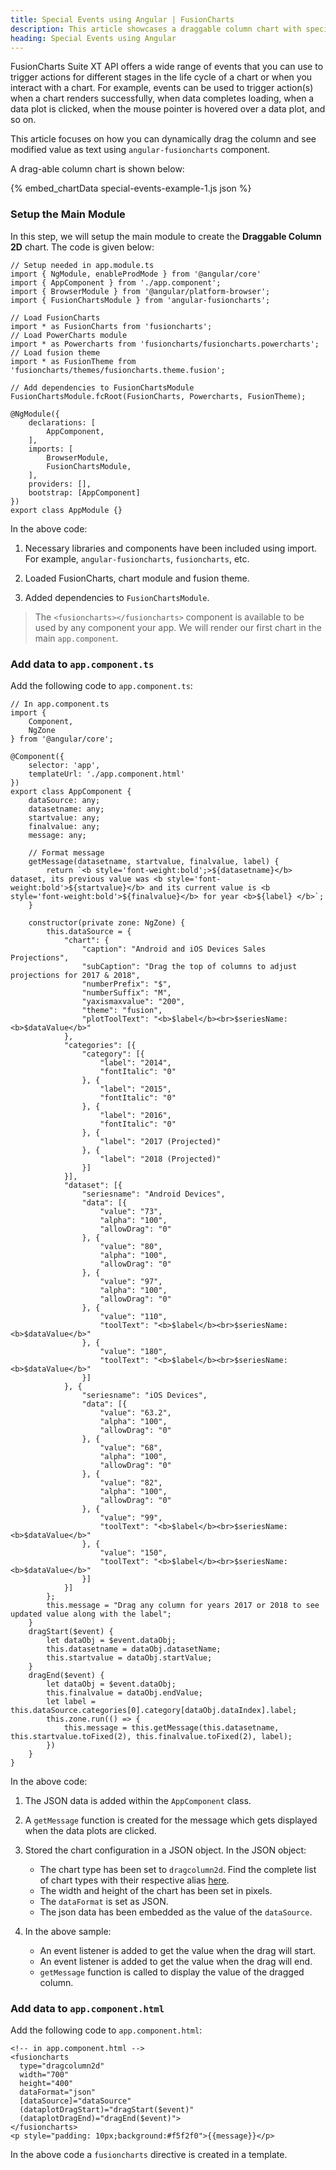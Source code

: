 ```yaml
---
title: Special Events using Angular | FusionCharts
description: This article showcases a draggable column chart with special events.
heading: Special Events using Angular
---
```


FusionCharts Suite XT API offers a wide range of events that you can use to trigger actions for different stages in the life cycle of a chart or when you interact with a chart. For example, events can be used to trigger action(s) when a chart renders successfully, when data completes loading, when a data plot is clicked, when the mouse pointer is hovered over a data plot, and so on.

This article focuses on how you can dynamically drag the column and see modified value as text using `angular-fusioncharts` component.

A drag-able column chart is shown below:

{% embed_chartData special-events-example-1.js json %}

### Setup the Main Module

In this step, we will setup the main module to create the **Draggable Column 2D** chart. The code is given below:

```
// Setup needed in app.module.ts
import { NgModule, enableProdMode } from '@angular/core'
import { AppComponent } from './app.component';
import { BrowserModule } from '@angular/platform-browser';
import { FusionChartsModule } from 'angular-fusioncharts';

// Load FusionCharts
import * as FusionCharts from 'fusioncharts';
// Load PowerCharts module
import * as Powercharts from 'fusioncharts/fusioncharts.powercharts';
// Load fusion theme
import * as FusionTheme from 'fusioncharts/themes/fusioncharts.theme.fusion';

// Add dependencies to FusionChartsModule
FusionChartsModule.fcRoot(FusionCharts, Powercharts, FusionTheme);

@NgModule({
    declarations: [
        AppComponent,
    ],
    imports: [
        BrowserModule,
        FusionChartsModule,
    ],
    providers: [],
    bootstrap: [AppComponent]
})
export class AppModule {}
```

In the above code:

1. Necessary libraries and components have been included using import. For example, `angular-fusioncharts`, `fusioncharts`, etc.

2. Loaded FusionCharts, chart module and fusion theme.

3. Added dependencies to `FusionChartsModule`.

> The `<fusioncharts></fusioncharts>` component is available to be used by any component your app. We will render our first chart in the main `app.component`.

### Add data to `app.component.ts`

Add the following code to `app.component.ts`:

```
// In app.component.ts
import {
    Component,
    NgZone
} from '@angular/core';

@Component({
    selector: 'app',
    templateUrl: './app.component.html'
})
export class AppComponent {
    dataSource: any;
    datasetname: any;
    startvalue: any;
    finalvalue: any;
    message: any;

    // Format message
    getMessage(datasetname, startvalue, finalvalue, label) {
        return `<b style='font-weight:bold';>${datasetname}</b> dataset, its previous value was <b style='font-weight:bold'>${startvalue}</b> and its current value is <b style='font-weight:bold'>${finalvalue}</b> for year <b>${label} </b>`;
    }

    constructor(private zone: NgZone) {
        this.dataSource = {
            "chart": {
                "caption": "Android and iOS Devices Sales Projections",
                "subCaption": "Drag the top of columns to adjust projections for 2017 & 2018",
                "numberPrefix": "$",
                "numberSuffix": "M",
                "yaxismaxvalue": "200",
                "theme": "fusion",
                "plotToolText": "<b>$label</b><br>$seriesName: <b>$dataValue</b>"
            },
            "categories": [{
                "category": [{
                    "label": "2014",
                    "fontItalic": "0"
                }, {
                    "label": "2015",
                    "fontItalic": "0"
                }, {
                    "label": "2016",
                    "fontItalic": "0"
                }, {
                    "label": "2017 (Projected)"
                }, {
                    "label": "2018 (Projected)"
                }]
            }],
            "dataset": [{
                "seriesname": "Android Devices",
                "data": [{
                    "value": "73",
                    "alpha": "100",
                    "allowDrag": "0"
                }, {
                    "value": "80",
                    "alpha": "100",
                    "allowDrag": "0"
                }, {
                    "value": "97",
                    "alpha": "100",
                    "allowDrag": "0"
                }, {
                    "value": "110",
                    "toolText": "<b>$label</b><br>$seriesName: <b>$dataValue</b>"
                }, {
                    "value": "180",
                    "toolText": "<b>$label</b><br>$seriesName: <b>$dataValue</b>"
                }]
            }, {
                "seriesname": "iOS Devices",
                "data": [{
                    "value": "63.2",
                    "alpha": "100",
                    "allowDrag": "0"
                }, {
                    "value": "68",
                    "alpha": "100",
                    "allowDrag": "0"
                }, {
                    "value": "82",
                    "alpha": "100",
                    "allowDrag": "0"
                }, {
                    "value": "99",
                    "toolText": "<b>$label</b><br>$seriesName: <b>$dataValue</b>"
                }, {
                    "value": "150",
                    "toolText": "<b>$label</b><br>$seriesName: <b>$dataValue</b>"
                }]
            }]
        };
        this.message = "Drag any column for years 2017 or 2018 to see updated value along with the label";
    }
    dragStart($event) {
        let dataObj = $event.dataObj;
        this.datasetname = dataObj.datasetName;
        this.startvalue = dataObj.startValue;
    }
    dragEnd($event) {
        let dataObj = $event.dataObj;
        this.finalvalue = dataObj.endValue;
        let label = this.dataSource.categories[0].category[dataObj.dataIndex].label;
        this.zone.run(() => {
            this.message = this.getMessage(this.datasetname, this.startvalue.toFixed(2), this.finalvalue.toFixed(2), label);
        })
    }
}
```

In the above code:

1. The JSON data is added within the `AppComponent` class.

2. A `getMessage` function is created for the message which gets displayed when the data plots are clicked.

3. Stored the chart configuration in a JSON object. In the JSON object:
    * The chart type has been set to `dragcolumn2d`. Find the complete list of chart types with their respective alias [here](https://www.fusioncharts.com/dev/chart-guide/list-of-charts).
    * The width and height of the chart has been set in pixels. 
    * The `dataFormat` is set as JSON.
    * The json data has been embedded as the value of the `dataSource`.

3. In the above sample:
    * An event listener is added to get the value when the drag will start.
    * An event listener is added to get the value when the drag will end.
    * `getMessage` function is called to display the value of the dragged column.

### Add data to `app.component.html`

Add the following code to `app.component.html`:

```
<!-- in app.component.html -->
<fusioncharts
  type="dragcolumn2d"
  width="700"
  height="400"
  dataFormat="json"
  [dataSource]="dataSource"
  (dataplotDragStart)="dragStart($event)"
  (dataplotDragEnd)="dragEnd($event)">
</fusioncharts>
<p style="padding: 10px;background:#f5f2f0">{{message}}</p>
```

In the above code a `fusioncharts` directive is created in a template.
